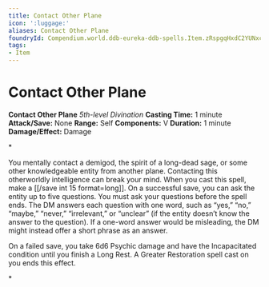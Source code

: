 ```yaml
---
title: Contact Other Plane
icon: ':luggage:'
aliases: Contact Other Plane
foundryId: Compendium.world.ddb-eureka-ddb-spells.Item.zRspgqHxdC2YUNxc
tags:
- Item
---
```


# Contact Other Plane

**Contact Other Plane**
_5th-level Divination_
**Casting Time:** 1 minute
**Attack/Save:** None
**Range:** Self
**Components:** V
**Duration:** 1 minute
**Damage/Effect:** Damage

*<p>You mentally contact a demigod, the spirit of a long-dead sage, or some other knowledgeable entity from another plane. Contacting this otherworldly intelligence can break your mind. When you cast this spell, make a [[/save int 15 format=long]]. On a successful save, you can ask the entity up to five questions. You must ask your questions before the spell ends. The DM answers each question with one word, such as “yes,” “no,” “maybe,” “never,” “irrelevant,” or “unclear” (if the entity doesn’t know the answer to the question). If a one-word answer would be misleading, the DM might instead offer a short phrase as an answer.

On a failed save, you take 6d6 Psychic damage and have the Incapacitated condition until you finish a Long Rest. A Greater Restoration spell cast on you ends this effect.</p>*